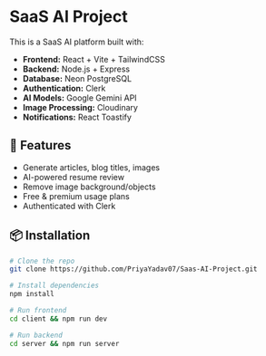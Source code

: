 # SaaS AI Project

This is a SaaS AI platform built with:

- **Frontend:** React + Vite + TailwindCSS
- **Backend:** Node.js + Express
- **Database:** Neon PostgreSQL
- **Authentication:** Clerk
- **AI Models:** Google Gemini API
- **Image Processing:** Cloudinary
- **Notifications:** React Toastify

## 🚀 Features
- Generate articles, blog titles, images
- AI-powered resume review
- Remove image background/objects
- Free & premium usage plans
- Authenticated with Clerk

## 📦 Installation
```bash
# Clone the repo
git clone https://github.com/PriyaYadav07/Saas-AI-Project.git

# Install dependencies
npm install

# Run frontend
cd client && npm run dev

# Run backend
cd server && npm run server
